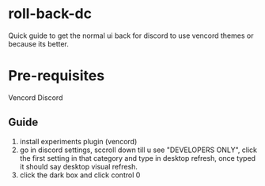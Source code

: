 # roll-back-dc
Quick guide to get the normal ui back for discord to use vencord themes or because its better. 

# Pre-requisites
Vencord
Discord

## Guide
1. install experiments plugin (vencord)
2. go in discord settings, sccroll down till u see "DEVELOPERS ONLY", click the first setting in that category and type in desktop refresh, once typed it should say desktop visual refresh.
3. click the dark box and click control 0
